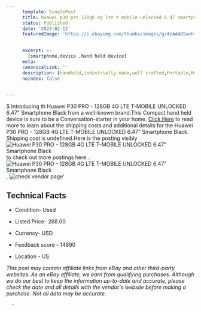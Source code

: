 ```yaml
---
      template: SinglePost
      title: huawei p30 pro 128gb 4g lte t mobile unlocked 6 47 smartphone black
      status: Published
      date: '2023-02-12'
      featuredImage: 'https://i.ebayimg.com/thumbs/images/g/4zAAAOSwvhtgd1K2/s-l225.jpg'
       

      excerpt: >-
        [smartphone,device ,hand held device]
      meta:
      canonicalLink: ''
      description: [handheld,industrially made,well crafted,Portable,Mobile,Compact,Convenient,Lightweight,Maneuverable,Man-portable,Miniature,Carriable,Hand-held,Light,Holdable,Transportable,Mobile device,Pocket-sized,On-the-go,Wireless,Cordless,Compact size,Convenient size, smartphone,device ,hand held device]
      noindex: false
      

---
```

$
      Introducing th Huawei P30 PRO - 128GB 4G LTE T-MOBILE UNLOCKED 6.47" Smartphone Black from a well-known brand.This Compact hand held device is sure to be a Conversation-starter in your home. [Click Here](https://www.ebay.com/itm/224428037655?hash=item3440f41617%3Ag%3A4zAAAOSwvhtgd1K2&mkevt=1&mkcid=1&mkrid=711-53200-19255-0&campid=%253CePNCampaignId%253E&customid=%253CreferenceId%253E&toolid=10049) to read more to learn about the shipping costs and additional details for the Huawei P30 PRO - 128GB 4G LTE T-MOBILE UNLOCKED 6.47" Smartphone Black. Shipping cost is undefined.Here is the posting visibly ![Huawei P30 PRO - 128GB 4G LTE T-MOBILE UNLOCKED 6.47" Smartphone Black](https://i.ebayimg.com/thumbs/images/g/4zAAAOSwvhtgd1K2/s-l225.jpg) to check out more postings here... ![Huawei P30 PRO - 128GB 4G LTE T-MOBILE UNLOCKED 6.47" Smartphone Black](https://i.ebayimg.com/images/g/4zAAAOSwvhtgd1K2/s-l1600.jpg), ![check vendor page](https://origin-galleryplus.ebayimg.com/ws/web/224428037655_2_0_1/225x225.jpg,https://origin-galleryplus.ebayimg.com/ws/web/224428037655_3_0_1/225x225.jpg,https://origin-galleryplus.ebayimg.com/ws/web/224428037655_4_0_1/225x225.jpg,https://origin-galleryplus.ebayimg.com/ws/web/224428037655_5_0_1/225x225.jpg)'

      

 ## Technical Facts 



     
      

 - Condition- Used 


      

 - Listed Price- 268.00 


      

 - Currency- USD 


      

 - Feedback score - 14890 


      

 - Location - US 


      
      

 *_This post may contain affiliate links from eBay and other third-party websites. As an eBay affiliate, we earn from qualifying purchases. Although we do our best to keep the information up-to-date and accurate, please check the date and all details with the vendor's website before making a purchase. Not all data may be accurate._*




      -
